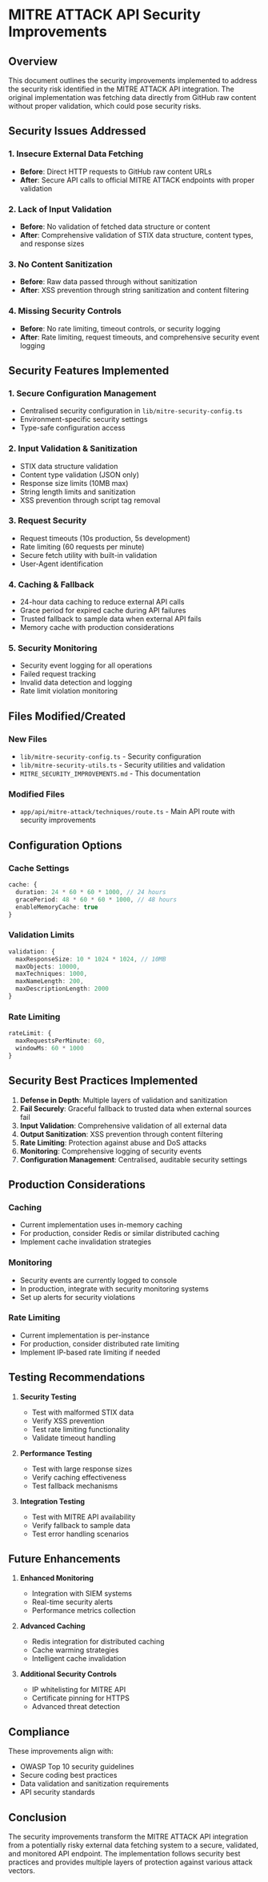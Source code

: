 # MITRE ATTACK API Security Improvements

## Overview

This document outlines the security improvements implemented to address the security risk identified in the MITRE ATTACK API integration. The original implementation was fetching data directly from GitHub raw content without proper validation, which could pose security risks.

## Security Issues Addressed

### 1. **Insecure External Data Fetching**
- **Before**: Direct HTTP requests to GitHub raw content URLs
- **After**: Secure API calls to official MITRE ATTACK endpoints with proper validation

### 2. **Lack of Input Validation**
- **Before**: No validation of fetched data structure or content
- **After**: Comprehensive validation of STIX data structure, content types, and response sizes

### 3. **No Content Sanitization**
- **Before**: Raw data passed through without sanitization
- **After**: XSS prevention through string sanitization and content filtering

### 4. **Missing Security Controls**
- **Before**: No rate limiting, timeout controls, or security logging
- **After**: Rate limiting, request timeouts, and comprehensive security event logging

## Security Features Implemented

### 1. **Secure Configuration Management**
- Centralised security configuration in `lib/mitre-security-config.ts`
- Environment-specific security settings
- Type-safe configuration access

### 2. **Input Validation & Sanitization**
- STIX data structure validation
- Content type validation (JSON only)
- Response size limits (10MB max)
- String length limits and sanitization
- XSS prevention through script tag removal

### 3. **Request Security**
- Request timeouts (10s production, 5s development)
- Rate limiting (60 requests per minute)
- Secure fetch utility with built-in validation
- User-Agent identification

### 4. **Caching & Fallback**
- 24-hour data caching to reduce external API calls
- Grace period for expired cache during API failures
- Trusted fallback to sample data when external API fails
- Memory cache with production considerations

### 5. **Security Monitoring**
- Security event logging for all operations
- Failed request tracking
- Invalid data detection and logging
- Rate limit violation monitoring

## Files Modified/Created

### New Files
- `lib/mitre-security-config.ts` - Security configuration
- `lib/mitre-security-utils.ts` - Security utilities and validation
- `MITRE_SECURITY_IMPROVEMENTS.md` - This documentation

### Modified Files
- `app/api/mitre-attack/techniques/route.ts` - Main API route with security improvements

## Configuration Options

### Cache Settings
```typescript
cache: {
  duration: 24 * 60 * 60 * 1000, // 24 hours
  gracePeriod: 48 * 60 * 60 * 1000, // 48 hours
  enableMemoryCache: true
}
```

### Validation Limits
```typescript
validation: {
  maxResponseSize: 10 * 1024 * 1024, // 10MB
  maxObjects: 10000,
  maxTechniques: 1000,
  maxNameLength: 200,
  maxDescriptionLength: 2000
}
```

### Rate Limiting
```typescript
rateLimit: {
  maxRequestsPerMinute: 60,
  windowMs: 60 * 1000
}
```

## Security Best Practices Implemented

1. **Defense in Depth**: Multiple layers of validation and sanitization
2. **Fail Securely**: Graceful fallback to trusted data when external sources fail
3. **Input Validation**: Comprehensive validation of all external data
4. **Output Sanitization**: XSS prevention through content filtering
5. **Rate Limiting**: Protection against abuse and DoS attacks
6. **Monitoring**: Comprehensive logging of security events
7. **Configuration Management**: Centralised, auditable security settings

## Production Considerations

### Caching
- Current implementation uses in-memory caching
- For production, consider Redis or similar distributed caching
- Implement cache invalidation strategies

### Monitoring
- Security events are currently logged to console
- In production, integrate with security monitoring systems
- Set up alerts for security violations

### Rate Limiting
- Current implementation is per-instance
- For production, consider distributed rate limiting
- Implement IP-based rate limiting if needed

## Testing Recommendations

1. **Security Testing**
   - Test with malformed STIX data
   - Verify XSS prevention
   - Test rate limiting functionality
   - Validate timeout handling

2. **Performance Testing**
   - Test with large response sizes
   - Verify caching effectiveness
   - Test fallback mechanisms

3. **Integration Testing**
   - Test with MITRE API availability
   - Verify fallback to sample data
   - Test error handling scenarios

## Future Enhancements

1. **Enhanced Monitoring**
   - Integration with SIEM systems
   - Real-time security alerts
   - Performance metrics collection

2. **Advanced Caching**
   - Redis integration for distributed caching
   - Cache warming strategies
   - Intelligent cache invalidation

3. **Additional Security Controls**
   - IP whitelisting for MITRE API
   - Certificate pinning for HTTPS
   - Advanced threat detection

## Compliance

These improvements align with:
- OWASP Top 10 security guidelines
- Secure coding best practices
- Data validation and sanitization requirements
- API security standards

## Conclusion

The security improvements transform the MITRE ATTACK API integration from a potentially risky external data fetching system to a secure, validated, and monitored API endpoint. The implementation follows security best practices and provides multiple layers of protection against various attack vectors.
